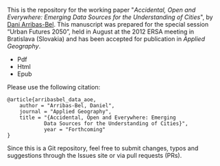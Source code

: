 This is the repository for the working paper "*Accidental, Open and Everywhere: Emerging Data Sources for the Understanding of Cities*", by [Dani Arribas-Bel](http://darribas.org). This manuscript was prepared for the special session “Urban Futures 2050”, held in August at the 2012 ERSA meeting in Bratislava (Slovakia) and has been accepted for publication in *Applied Geography*. 

* Pdf
* Html
* Epub

Please use the following citation:

```
@article{arribasbel_data_aoe,
    author = "Arribas-Bel, Daniel",
    journal = "Applied Geography",
    title = "{Accidental, Open and Everywhere: Emerging
            Data Sources for the Understanding of Cities}",
            year = "Forthcoming"
}
```

Since this is a Git repository, feel free to submit changes, typos and
suggestions through the Issues site or via pull requests (PRs).

